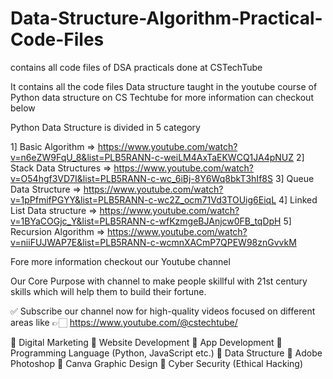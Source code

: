 # Data-Structure-Algorithm-Practical-Code-Files
contains all code files of DSA practicals done at CSTechTube 

It contains all the code files Data structure taught in the youtube course of Python data structure on CS Techtube 
for more information can checkout below 

Python Data Structure is divided in 5 category

1] Basic Algorithm               =>  https://www.youtube.com/watch?v=n6eZW9FqU_8&list=PLB5RANN-c-weiLM4AxTaEKWCQ1JA4pNUZ
2] Stack Data Structures         =>  https://www.youtube.com/watch?v=O54hgf3VD7I&list=PLB5RANN-c-wc_6iBj-8Y6Wq8bkT3hIf8S
3] Queue Data Structure          =>  https://www.youtube.com/watch?v=1pPfmifPGYY&list=PLB5RANN-c-wc2Z_ocm71Vd3TOUig6EiqL
4] Linked List Data structure    =>  https://www.youtube.com/watch?v=1BYaCOGjc_Y&list=PLB5RANN-c-wfKzmgeBJAnjcw0FB_tqDpH
5] Recursion Algorithm           =>  https://www.youtube.com/watch?v=niiFUJWAP7E&list=PLB5RANN-c-wcmnXACmP7QPEW98znGvvkM


Fore more information checkout our Youtube channel 

Our Core Purpose with channel to make people skillful with 21st century skills which will help them to build their fortune.

✅ Subscribe our channel now for high-quality videos focused on different areas like 👉🏻 https://www.youtube.com/@cstechtube/


🎯 Digital Marketing
🎯 Website Development
🎯 App Development
🎯 Programming Language (Python, JavaScript etc.)
🎯 Data Structure
🎯 Adobe Photoshop
🎯 Canva Graphic Design
🎯 Cyber Security (Ethical Hacking)

